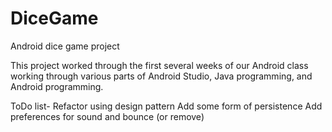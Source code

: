 # DiceGame
Android dice game project

This project worked through the first several weeks of our Android class working through various parts of Android Studio, Java programming, and Android programming.

ToDo list-
  Refactor using design pattern
  Add some form of persistence
  Add preferences for sound and bounce (or remove)
  
